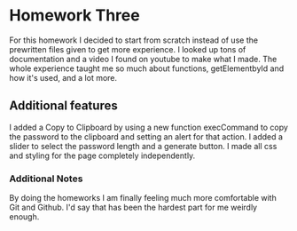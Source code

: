 # Homework Three 
For this homework I decided to start from scratch instead of use the prewritten files given to get more experience. I looked up tons of documentation and a video I found on youtube to make what I made. The whole experience taught me so much about functions, getElementbyId and how it's used, and a lot more. 

## Additional features
I added a Copy to Clipboard by using a new function execCommand to copy the password to the clipboard and setting an alert for that action. I added a slider to select the password length and a generate button. I made all css and styling for the page completely independently. 

### Additional Notes
By doing the homeworks I am finally feeling much more comfortable with Git and Github. I'd say that has been the hardest part for me weirdly enough. 